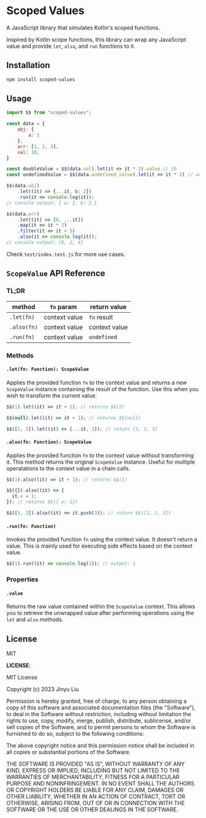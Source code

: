 # Scoped Values

A JavaScript library that simulates Kotlin's scoped functions.

Inspired by Kotlin scope functions, this library can wrap any JavaScript value and provide `let`, `also`, and `run` functions to it.

## Installation

```bash
npm install scoped-values
```

## Usage

```javascript
import $$ from "scoped-values";

const data = {
    obj: {
        a: 1
    },
    arr: [1, 2, 3],
    val: 10,
}

const doubleValue = $$(data.val).let(it => it * 2).value // 20
const undefinedValue = $$(data.undefined_value).let(it => it * 2) // undefined

$$(data.obj)
    .let((it) => {...it, b: 2})
    .run(it => console.log(it));
// console output: { a: 1, b: 2 }

$$(data.arr)
    .let((it) => [0, ...it])
    .map(it => it * 2)
    .filter(it => it < 5)
    .also(it => console.log(it));
// console output: [0, 2, 4]
```

Check `test/index.test.js` for more use cases.

## `ScopeValue` API Reference

### TL;DR

| method      | `fn` param    | return value  |
| ----------- | ------------- | ------------- |
| `.let(fn)`  | context value | `fn` result   |
| `.also(fn)` | context value | context value |
| `.run(fn)`  | context value | `undefined`   |

### Methods

#### `.let(fn: Function): ScopeValue`

Applies the provided function `fn` to the context value and returns a new `ScopeValue` instance containing the result of the function. Use this when you wish to transform the current value.

```javascript
$$(1).let((it) => it + 1); // returns $$(2)

$$(null).let((it) => it + 1); // returns $$(null)

$$([1, 2]).let((it) => [...it, 3]); // return [1, 2, 3]
```

#### `.also(fn: Function): ScopeValue`

Applies the provided function `fn` to the context value without transforming it. This method returns the original `ScopeValue` instance. Useful for multiple operatations to the context value in a chain calls.

```javascript
$$(1).also((it) => it + 1); // returns $$(1)

$$({}).also((it) => {
  it.x = 1;
}); // returns $$({ x: 1})

$$([1, 2]).also((it) => it.push(3)); // return $$([1, 2, 3])
```

#### `.run(fn: Function)`

Invokes the provided function `fn` using the context value. It doesn't return a value. This is mainly used for executing side effects based on the context value.

```javascript
$$(1).run((it) => console.log(1)); // output: 1
```

### Properties

#### `.value`

Returns the raw value contained within the `ScopeValue` context. This allows you to retrieve the unwrapped value after performing operations using the `let` and `also` methods.

## License

MIT

**LICENSE**:

MIT License

Copyright (c) 2023 Jinyu Liu

Permission is hereby granted, free of charge, to any person obtaining a copy
of this software and associated documentation files (the "Software"), to deal
in the Software without restriction, including without limitation the rights
to use, copy, modify, merge, publish, distribute, sublicense, and/or sell
copies of the Software, and to permit persons to whom the Software is
furnished to do so, subject to the following conditions:

The above copyright notice and this permission notice shall be included in all
copies or substantial portions of the Software.

THE SOFTWARE IS PROVIDED "AS IS", WITHOUT WARRANTY OF ANY KIND, EXPRESS OR
IMPLIED, INCLUDING BUT NOT LIMITED TO THE WARRANTIES OF MERCHANTABILITY,
FITNESS FOR A PARTICULAR PURPOSE AND NONINFRINGEMENT. IN NO EVENT SHALL THE
AUTHORS OR COPYRIGHT HOLDERS BE LIABLE FOR ANY CLAIM, DAMAGES OR OTHER
LIABILITY, WHETHER IN AN ACTION OF CONTRACT, TORT OR OTHERWISE, ARISING FROM,
OUT OF OR IN CONNECTION WITH THE SOFTWARE OR THE USE OR OTHER DEALINGS IN THE
SOFTWARE.

